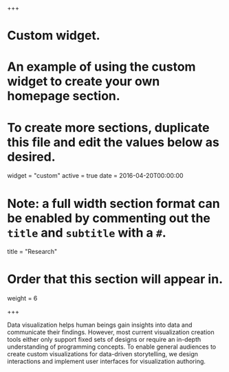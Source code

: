 +++
# Custom widget.
# An example of using the custom widget to create your own homepage section.
# To create more sections, duplicate this file and edit the values below as desired.
widget = "custom"
active = true
date = 2016-04-20T00:00:00

# Note: a full width section format can be enabled by commenting out the `title` and `subtitle` with a `#`.
title = "Research"

# Order that this section will appear in.
weight = 6

+++

Data visualization helps human beings gain insights into data and communicate their findings. However, most current visualization creation tools either only support fixed sets of designs or require an in-depth understanding of programming concepts. To enable general audiences to create custom visualizations for data-driven storytelling, we design interactions and implement user interfaces for visualization authoring.
